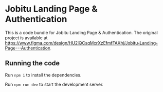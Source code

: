 
  # Jobitu Landing Page & Authentication

  This is a code bundle for Jobitu Landing Page & Authentication. The original project is available at https://www.figma.com/design/HU2lQCsqMcrXzEfmfFAXhj/Jobitu-Landing-Page---Authentication.

  ## Running the code

  Run `npm i` to install the dependencies.

  Run `npm run dev` to start the development server.
  